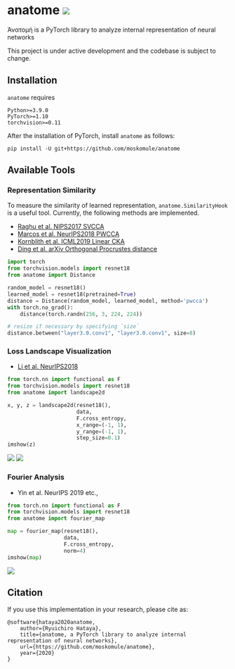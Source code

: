 # anatome ![](https://github.com/moskomule/anatome/workflows/pytest/badge.svg)

Ἀνατομή is a PyTorch library to analyze internal representation of neural networks

This project is under active development and the codebase is subject to change.

## Installation

`anatome` requires

```
Python>=3.9.0
PyTorch>=1.10
torchvision>=0.11
```

After the installation of PyTorch, install `anatome` as follows:

```
pip install -U git+https://github.com/moskomule/anatome
```

## Available Tools

### Representation Similarity

To measure the similarity of learned representation, `anatome.SimilarityHook` is a useful tool. Currently, the following
methods are implemented.

- [Raghu et al. NIPS2017 SVCCA](https://papers.nips.cc/paper/7188-svcca-singular-vector-canonical-correlation-analysis-for-deep-learning-dynamics-and-interpretability)
- [Marcos et al. NeurIPS2018 PWCCA](https://papers.nips.cc/paper/7815-insights-on-representational-similarity-in-neural-networks-with-canonical-correlation)
- [Kornblith et al. ICML2019 Linear CKA](http://proceedings.mlr.press/v97/kornblith19a.html)
- [Ding et al. arXiv Orthogonal Procrustes distance](https://arxiv.org/abs/2108.01661)

```python
import torch
from torchvision.models import resnet18
from anatome import Distance

random_model = resnet18()
learned_model = resnet18(pretrained=True)
distance = Distance(random_model, learned_model, method='pwcca')
with torch.no_grad():
    distance(torch.randn(256, 3, 224, 224))

# resize if necessary by specifying `size`
distance.between("layer3.0.conv1", "layer3.0.conv1", size=8)
```

### Loss Landscape Visualization

- [Li et al. NeurIPS2018](https://papers.nips.cc/paper/7875-visualizing-the-loss-landscape-of-neural-nets)

```python
from torch.nn import functional as F
from torchvision.models import resnet18
from anatome import landscape2d

x, y, z = landscape2d(resnet18(),
                      data,
                      F.cross_entropy,
                      x_range=(-1, 1),
                      y_range=(-1, 1),
                      step_size=0.1)
imshow(z)
```

![](assets/landscape2d.svg)
![](assets/landscape3d.svg)

### Fourier Analysis

- Yin et al. NeurIPS 2019 etc.,

```python
from torch.nn import functional as F
from torchvision.models import resnet18
from anatome import fourier_map

map = fourier_map(resnet18(),
                  data,
                  F.cross_entropy,
                  norm=4)
imshow(map)
```

![](assets/fourier.svg)

## Citation

If you use this implementation in your research, please cite as:

```
@software{hataya2020anatome,
    author={Ryuichiro Hataya},
    title={anatome, a PyTorch library to analyze internal representation of neural networks},
    url={https://github.com/moskomule/anatome},
    year={2020}
}
```
